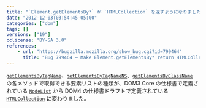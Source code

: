 ```yaml
---
title: "`Element.getElementsBy*` が `HTMLCollection` を返すようになりました"
date: "2012-12-03T03:54:45-05:00"
categories: ["dom"]
tags: []
versions: ["19"]
cclicense: "BY-SA 3.0"
references:
    - url: "https://bugzilla.mozilla.org/show_bug.cgi?id=799464"
      title: "Bug 799464 – Make Element.getElementsBy* return HTMLCollection"
---
```

[`getElementsByTagName`](https://developer.mozilla.org/docs/DOM/element.getElementsByTagName)、[`getElementsByTagNameNS`](https://developer.mozilla.org/docs/DOM/element.getElementsByTagNameNS)、[`getElementsByClassName`](https://developer.mozilla.org/docs/DOM/document.getElementsByClassName) の各メソッドで取得できる要素リストの種類が、DOM3 Core の仕様書で定義されている [`NodeList`](https://developer.mozilla.org/docs/DOM/NodeList) から DOM4 の仕様書ドラフトで定義されている [`HTMLCollection`](https://developer.mozilla.org/docs/DOM/HTMLCollection) に変わりました。
